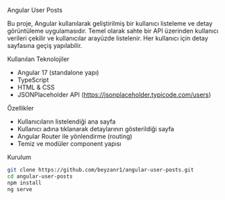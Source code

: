  Angular User Posts

Bu proje, Angular kullanılarak geliştirilmiş bir kullanıcı listeleme ve detay görüntüleme uygulamasıdır. Temel olarak sahte bir API üzerinden kullanıcı verileri çekilir ve kullanıcılar arayüzde listelenir. Her kullanıcı için detay sayfasına geçiş yapılabilir.

 Kullanılan Teknolojiler

- Angular 17 (standalone yapı)
- TypeScript
- HTML & CSS
- JSONPlaceholder API (https://jsonplaceholder.typicode.com/users)

 Özellikler

- Kullanıcıların listelendiği ana sayfa
- Kullanıcı adına tıklanarak detaylarının gösterildiği sayfa
- Angular Router ile yönlendirme (routing)
- Temiz ve modüler component yapısı

 Kurulum

```bash
git clone https://github.com/beyzanr1/angular-user-posts.git
cd angular-user-posts
npm install
ng serve
